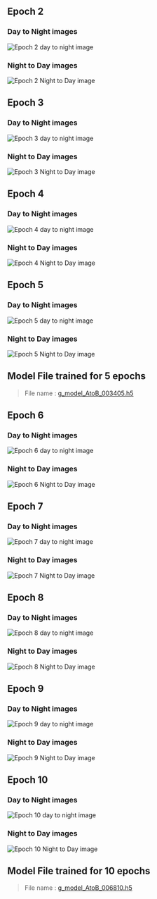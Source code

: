 ## Epoch 2

### Day to Night images
![Epoch 2 day to night image](./AtoB_generated_plot_001362.png)

### Night to Day images
![Epoch 2 Night to Day image](./BtoA_generated_plot_001362.png)


## Epoch 3

### Day to Night images
![Epoch 3 day to night image](./AtoB_generated_plot_002043.png)

### Night to Day images
![Epoch 3 Night to Day image](./BtoA_generated_plot_002043.png)


## Epoch 4

### Day to Night images
![Epoch 4 day to night image](./AtoB_generated_plot_002724.png)

### Night to Day images
![Epoch 4 Night to Day image](./BtoA_generated_plot_002724.png)


## Epoch 5

### Day to Night images
![Epoch 5 day to night image](./AtoB_generated_plot_003405.png)

### Night to Day images
![Epoch 5 Night to Day image](./BtoA_generated_plot_003405.png)

## Model File trained for 5 epochs
> File name :  [g_model_AtoB_003405.h5](https://drive.google.com/file/d/1Oez6vjxjrD7iG4E-8oOj7CRJMC-CMZB_/view?usp=sharing) 

## Epoch 6

### Day to Night images
![Epoch 6 day to night image](./AtoB_generated_plot_004086.png)

### Night to Day images
![Epoch 6 Night to Day image](./BtoA_generated_plot_004086.png)


## Epoch 7

### Day to Night images
![Epoch 7 day to night image](./AtoB_generated_plot_004767.png)

### Night to Day images
![Epoch 7 Night to Day image](./BtoA_generated_plot_004767.png)


## Epoch 8

### Day to Night images
![Epoch 8 day to night image](./AtoB_generated_plot_005448.png)

### Night to Day images
![Epoch 8 Night to Day image](./BtoA_generated_plot_005448.png)


## Epoch 9

### Day to Night images
![Epoch 9 day to night image](./AtoB_generated_plot_006129.png)

### Night to Day images
![Epoch 9 Night to Day image](./BtoA_generated_plot_006129.png)


## Epoch 10

### Day to Night images
![Epoch 10 day to night image](./AtoB_generated_plot_006810.png)

### Night to Day images
![Epoch 10 Night to Day image](./BtoA_generated_plot_006810.png)

## Model File trained for 10 epochs

> File name :  [g_model_AtoB_006810.h5](https://drive.google.com/file/d/1bssJ2uUPZj7wJV1I9OtNpaaTcGpdEqYI/view?usp=sharing) 

